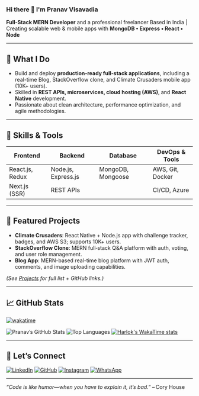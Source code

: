 ### Hi there 👋 I'm Pranav Visavadia

**Full‑Stack MERN Developer** and a professional freelancer
Based in India | Creating scalable web & mobile apps with **MongoDB • Express • React • Node**

---

## 🚀 What I Do
- Build and deploy **production‑ready full‑stack applications**, including a real-time Blog, StackOverflow clone, and Climate Crusaders mobile app (10K+ users).
- Skilled in **REST APIs, microservices, cloud hosting (AWS)**, and **React Native** development.
- Passionate about clean architecture, performance optimization, and agile methodologies.

---

## 🔧 Skills & Tools  
| Frontend | Backend | Database | DevOps & Tools |
|---------|---------|----------|----------------|
| React.js, Redux | Node.js, Express.js | MongoDB, Mongoose | AWS, Git, Docker |
| Next.js (SSR) | REST APIs | | CI/CD, Azure |

---

## 🌟 Featured Projects
- **Climate Crusaders**: React Native + Node.js app with challenge tracker, badges, and AWS S3; supports 10K+ users.
- **StackOverflow Clone**: MERN full‑stack Q&A platform with auth, voting, and user role management.
- **Blog App**: MERN-based real-time blog platform with JWT auth, comments, and image uploading capabilities.

*(See [Projects](#) for full list + GitHub links.)*

---

## 📈 GitHub Stats
[![wakatime](https://wakatime.com/badge/user/635cb6a1-92d5-4915-a073-9d12199fe432.svg)](https://wakatime.com/@635cb6a1-92d5-4915-a073-9d12199fe432)

![Pranav’s GitHub Stats](https://github-readme-stats.vercel.app/api?username=Pranav1326&show_icons=true&theme=cobalt)
![Top Languages](https://github-readme-stats.vercel.app/api/top-langs/?username=Pranav1326&theme=cobalt)
[![Harlok's WakaTime stats](https://github-readme-stats.vercel.app/api/wakatime?username=@Pranav1326)]()

---

## 💬 Let’s Connect  
[![LinkedIn](https://img.shields.io/badge/LinkedIn-0077B5?style=for-the-badge&logo=linkedin&logoColor=white)](https://linkedin.com/in/pranav-visavadia)
[![GitHub](https://img.shields.io/badge/GitHub-181717?style=for-the-badge&logo=github&logoColor=white)](https://github.com/Pranav1326)
[![Instagram](https://img.shields.io/badge/Instagram-%23E4405F?style=for-the-badge&logo=instagram&logoColor=white)](https://instagram.com/v.pranav1326)
[![WhatsApp](https://img.shields.io/badge/WhatsApp-25D366?style=for-the-badge&logo=whatsapp&logoColor=white)](https://wa.me/7984863441?text=Hey)



---

*“Code is like humor—when you have to explain it, it’s bad.”* – Cory House
